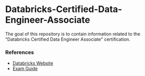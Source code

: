 # Databricks-Certified-Data-Engineer-Associate
The goal of this repository is to contain information related to the "Databricks Certified Data Engineer Associate" certification.

### References
- [Databricks Website](https://www.databricks.com/learn/certification/data-engineer-associate)
- [Exam Guide](https://www.databricks.com/sites/default/files/2024-06/databricks-certified-data-engineer-associate-exam-guide.pdf)